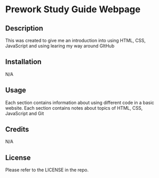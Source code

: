 # Prework Study Guide Webpage

## Description

This was created to give me an introduction into using HTML, CSS, JavaScript and using learing my way around GItHub

## Installation

N/A

## Usage

Each section contains information about using different code in a basic website. 
Each section contains notes about topics of HTML, CSS, JavaScript and Git

## Credits

N/A

## License

Please refer to the LICENSE in the repo.
